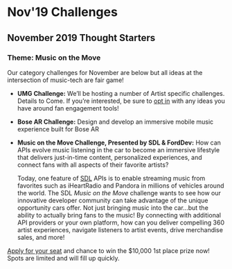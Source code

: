 # Nov'19 Challenges

## November **2019 Thought Starters** <a id="june-2-3-thought-starters"></a>

### **Theme**: Music on the Move

Our category challenges for November are below but all ideas at the intersection of music-tech are fair game!

* **UMG Challenge:** We’ll be hosting a number of Artist specific challenges. Details to Come. If you’re interested, be sure to [opt in](https://capitol360.wufoo.com/forms/m1f12jl70w0h9lh/) with any ideas you have around fan engagement tools!
* **Bose AR Challenge:** Design and develop an immersive mobile music experience built for Bose AR
* **Music on the Move Challenge, Presented by SDL & FordDev:** How can APIs evolve music listening in the car to become an immersive lifestyle that delivers just-in-time content, personalized experiences, and connect fans with all aspects of their favorite artists?

  Today, one feature of [SDL](www.smartdevicelink.com) APIs is to enable streaming music from favorites such as iHeartRadio and Pandora in millions of vehicles around the world.  The SDL _Music on the Move_ challenge wants to see how our innovative developer community can take advantage of the unique opportunity cars offer. Not just bringing music into the car...but the ability to actually bring fans to the music!  By connecting with additional API providers or your own platform, how can you deliver compelling 360 artist experiences, navigate listeners to artist events, drive merchandise sales, and more!

[Apply for your seat](https://capitol360.wufoo.com/forms/m1f12jl70w0h9lh/) and chance to win the $10,000 1st place prize now! Spots are limited and will fill up quickly.

